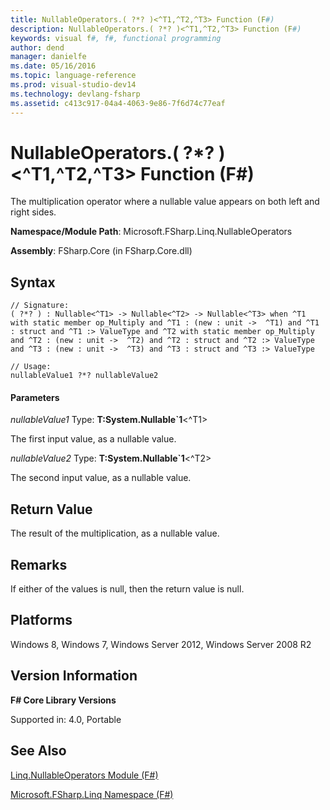 ```yaml
---
title: NullableOperators.( ?*? )<^T1,^T2,^T3> Function (F#)
description: NullableOperators.( ?*? )<^T1,^T2,^T3> Function (F#)
keywords: visual f#, f#, functional programming
author: dend
manager: danielfe
ms.date: 05/16/2016
ms.topic: language-reference
ms.prod: visual-studio-dev14
ms.technology: devlang-fsharp
ms.assetid: c413c917-04a4-4063-9e86-7f6d74c77eaf 
---
```


# NullableOperators.( ?*? )<^T1,^T2,^T3> Function (F#)

The multiplication operator where a nullable value appears on both left and right sides.

**Namespace/Module Path**: Microsoft.FSharp.Linq.NullableOperators

**Assembly**: FSharp.Core (in FSharp.Core.dll)


## Syntax

```
// Signature:
( ?*? ) : Nullable<^T1> -> Nullable<^T2> -> Nullable<^T3> when ^T1 with static member op_Multiply and ^T1 : (new : unit ->  ^T1) and ^T1 : struct and ^T1 :> ValueType and ^T2 with static member op_Multiply and ^T2 : (new : unit ->  ^T2) and ^T2 : struct and ^T2 :> ValueType and ^T3 : (new : unit ->  ^T3) and ^T3 : struct and ^T3 :> ValueType

// Usage:
nullableValue1 ?*? nullableValue2
```

#### Parameters
*nullableValue1*
Type: **T:System.Nullable&#96;1**&lt;^T1&gt;


The first input value, as a nullable value.


*nullableValue2*
Type: **T:System.Nullable&#96;1**&lt;^T2&gt;


The second input value, as a nullable value.




## Return Value
The result of the multiplication, as a nullable value.


## Remarks
If either of the values is null, then the return value is null.


## Platforms
Windows 8, Windows 7, Windows Server 2012, Windows Server 2008 R2


## Version Information
**F# Core Library Versions**

Supported in: 4.0, Portable




## See Also
[Linq.NullableOperators Module &#40;F&#35;&#41;](Linq.NullableOperators-Module-%5BFSharp%5D.md)

[Microsoft.FSharp.Linq Namespace &#40;F&#35;&#41;](Microsoft.FSharp.Linq-Namespace-%5BFSharp%5D.md)

